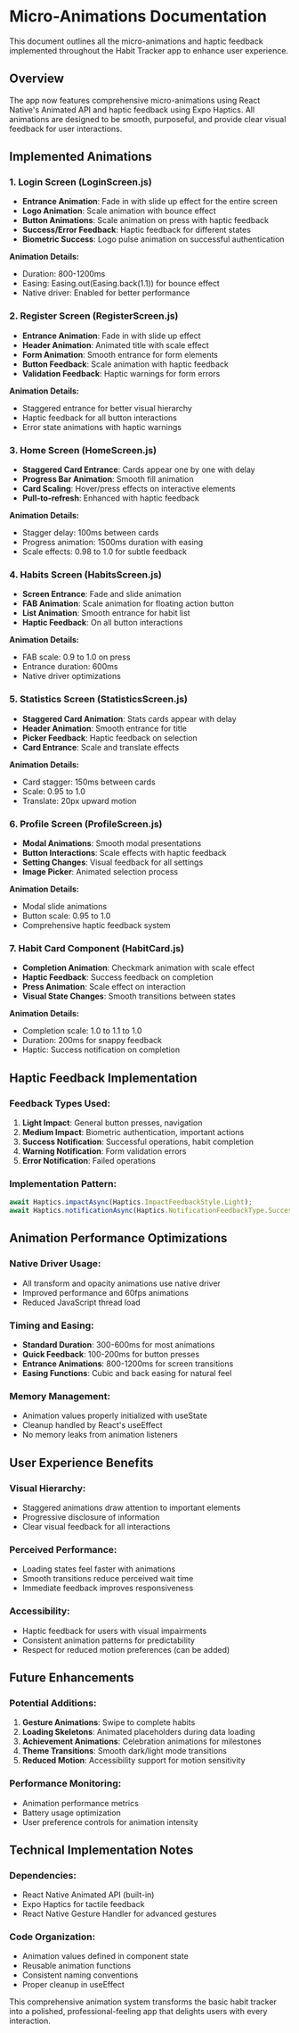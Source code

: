 # Micro-Animations Documentation

This document outlines all the micro-animations and haptic feedback implemented throughout the Habit Tracker app to enhance user experience.

## Overview

The app now features comprehensive micro-animations using React Native's Animated API and haptic feedback using Expo Haptics. All animations are designed to be smooth, purposeful, and provide clear visual feedback for user interactions.

## Implemented Animations

### 1. Login Screen (LoginScreen.js)
- **Entrance Animation**: Fade in with slide up effect for the entire screen
- **Logo Animation**: Scale animation with bounce effect
- **Button Animations**: Scale animation on press with haptic feedback
- **Success/Error Feedback**: Haptic feedback for different states
- **Biometric Success**: Logo pulse animation on successful authentication

**Animation Details:**
- Duration: 800-1200ms
- Easing: Easing.out(Easing.back(1.1)) for bounce effect
- Native driver: Enabled for better performance

### 2. Register Screen (RegisterScreen.js)
- **Entrance Animation**: Fade in with slide up effect
- **Header Animation**: Animated title with scale effect
- **Form Animation**: Smooth entrance for form elements
- **Button Feedback**: Scale animation with haptic feedback
- **Validation Feedback**: Haptic warnings for form errors

**Animation Details:**
- Staggered entrance for better visual hierarchy
- Haptic feedback for all button interactions
- Error state animations with haptic warnings

### 3. Home Screen (HomeScreen.js)
- **Staggered Card Entrance**: Cards appear one by one with delay
- **Progress Bar Animation**: Smooth fill animation
- **Card Scaling**: Hover/press effects on interactive elements
- **Pull-to-refresh**: Enhanced with haptic feedback

**Animation Details:**
- Stagger delay: 100ms between cards
- Progress animation: 1500ms duration with easing
- Scale effects: 0.98 to 1.0 for subtle feedback

### 4. Habits Screen (HabitsScreen.js)
- **Screen Entrance**: Fade and slide animation
- **FAB Animation**: Scale animation for floating action button
- **List Animation**: Smooth entrance for habit list
- **Haptic Feedback**: On all button interactions

**Animation Details:**
- FAB scale: 0.9 to 1.0 on press
- Entrance duration: 600ms
- Native driver optimizations

### 5. Statistics Screen (StatisticsScreen.js)
- **Staggered Card Animation**: Stats cards appear with delay
- **Header Animation**: Smooth entrance for title
- **Picker Feedback**: Haptic feedback on selection
- **Card Entrance**: Scale and translate effects

**Animation Details:**
- Card stagger: 150ms between cards
- Scale: 0.95 to 1.0
- Translate: 20px upward motion

### 6. Profile Screen (ProfileScreen.js)
- **Modal Animations**: Smooth modal presentations
- **Button Interactions**: Scale effects with haptic feedback
- **Setting Changes**: Visual feedback for all settings
- **Image Picker**: Animated selection process

**Animation Details:**
- Modal slide animations
- Button scale: 0.95 to 1.0
- Comprehensive haptic feedback system

### 7. Habit Card Component (HabitCard.js)
- **Completion Animation**: Checkmark animation with scale effect
- **Haptic Feedback**: Success feedback on completion
- **Press Animation**: Scale effect on interaction
- **Visual State Changes**: Smooth transitions between states

**Animation Details:**
- Completion scale: 1.0 to 1.1 to 1.0
- Duration: 200ms for snappy feedback
- Haptic: Success notification on completion

## Haptic Feedback Implementation

### Feedback Types Used:
1. **Light Impact**: General button presses, navigation
2. **Medium Impact**: Biometric authentication, important actions
3. **Success Notification**: Successful operations, habit completion
4. **Warning Notification**: Form validation errors
5. **Error Notification**: Failed operations

### Implementation Pattern:
```javascript
await Haptics.impactAsync(Haptics.ImpactFeedbackStyle.Light);
await Haptics.notificationAsync(Haptics.NotificationFeedbackType.Success);
```

## Animation Performance Optimizations

### Native Driver Usage:
- All transform and opacity animations use native driver
- Improved performance and 60fps animations
- Reduced JavaScript thread load

### Timing and Easing:
- **Standard Duration**: 300-600ms for most animations
- **Quick Feedback**: 100-200ms for button presses
- **Entrance Animations**: 800-1200ms for screen transitions
- **Easing Functions**: Cubic and back easing for natural feel

### Memory Management:
- Animation values properly initialized with useState
- Cleanup handled by React's useEffect
- No memory leaks from animation listeners

## User Experience Benefits

### Visual Hierarchy:
- Staggered animations draw attention to important elements
- Progressive disclosure of information
- Clear visual feedback for all interactions

### Perceived Performance:
- Loading states feel faster with animations
- Smooth transitions reduce perceived wait time
- Immediate feedback improves responsiveness

### Accessibility:
- Haptic feedback for users with visual impairments
- Consistent animation patterns for predictability
- Respect for reduced motion preferences (can be added)

## Future Enhancements

### Potential Additions:
1. **Gesture Animations**: Swipe to complete habits
2. **Loading Skeletons**: Animated placeholders during data loading
3. **Achievement Animations**: Celebration animations for milestones
4. **Theme Transitions**: Smooth dark/light mode transitions
5. **Reduced Motion**: Accessibility support for motion sensitivity

### Performance Monitoring:
- Animation performance metrics
- Battery usage optimization
- User preference controls for animation intensity

## Technical Implementation Notes

### Dependencies:
- React Native Animated API (built-in)
- Expo Haptics for tactile feedback
- React Native Gesture Handler for advanced gestures

### Code Organization:
- Animation values defined in component state
- Reusable animation functions
- Consistent naming conventions
- Proper cleanup in useEffect

This comprehensive animation system transforms the basic habit tracker into a polished, professional-feeling app that delights users with every interaction.